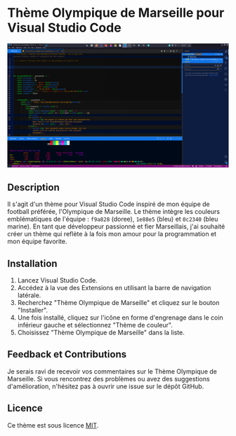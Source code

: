 # Thème Olympique de Marseille pour Visual Studio Code

![Thème Olympique de Marseille](preview.png)

## Description

Il s'agit d'un thème pour Visual Studio Code inspiré de mon équipe de football préférée, l'Olympique de Marseille. Le thème intègre les couleurs emblématiques de l'équipe : `f9a828` (doree), `1e88e5` (bleu) et `0c2340` (bleu marine). En tant que développeur passionné et fier Marseillais, j'ai souhaité créer un thème qui reflète à la fois mon amour pour la programmation et mon équipe favorite.

## Installation

1. Lancez Visual Studio Code.
2. Accédez à la vue des Extensions en utilisant la barre de navigation latérale.
3. Recherchez "Thème Olympique de Marseille" et cliquez sur le bouton "Installer".
4. Une fois installé, cliquez sur l'icône en forme d'engrenage dans le coin inférieur gauche et sélectionnez "Thème de couleur".
5. Choisissez "Thème Olympique de Marseille" dans la liste.

## Feedback et Contributions

Je serais ravi de recevoir vos commentaires sur le Thème Olympique de Marseille. Si vous rencontrez des problèmes ou avez des suggestions d'amélioration, n'hésitez pas à ouvrir une issue sur le dépôt GitHub.

## Licence

Ce thème est sous licence [MIT](LICENSE.md).
